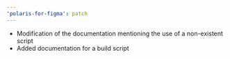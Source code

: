 ```yaml
---
'polaris-for-figma': patch
---
```


- Modification of the documentation mentioning the use of a non-existent script
- Added documentation for a build script
